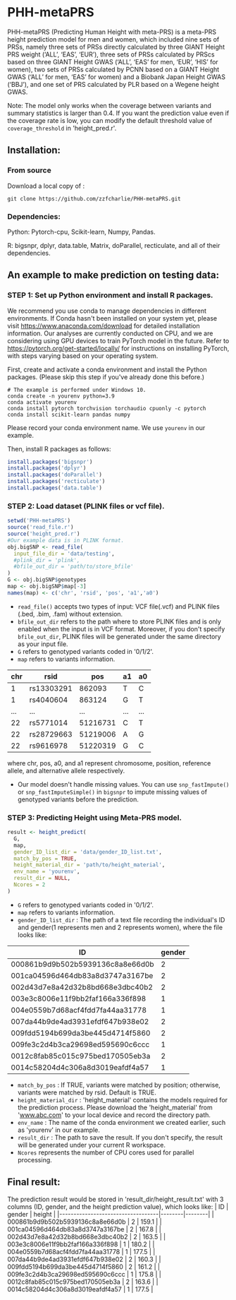 # PHH-metaPRS
PHH-metaPRS (Predicting Human Height with meta-PRS) is  a meta-PRS height prediction model for men and women, which included nine sets of PRSs, namely three sets of PRSs directly calculated by three GIANT Height PRS weight (‘ALL’, ‘EAS’, ‘EUR’), three sets of PRSs calculated by PRScs based on three GIANT Height GWAS (‘ALL’, ‘EAS’ for men, ‘EUR’, ‘HIS’ for women), two sets of PRSs calculated by PCNN based on a GIANT Height GWAS (‘ALL’ for men, ‘EAS’ for women) and a Biobank Japan Height GWAS (‘BBJ’), and one set of PRS calculated by PLR based on a Wegene height GWAS. 

Note: The model only works when the coverage between variants and summary statistics is larger than 0.4. If you want the prediction value even if the coverage rate is low, you can modify the default threshold value of ```coverage_threshold``` in 'height_pred.r'.



## Installation:
### From source
Download a local copy of :
```
git clone https://github.com/zzfcharlie/PHH-metaPRS.git
```
### Dependencies:
Python: Pytorch-cpu, Scikit-learn, Numpy, Pandas. 

R: bigsnpr, dplyr, data.table, Matrix, doParallel, recticulate, and all of their dependencies.

## An example to make prediction on testing data:

### STEP 1: Set up Python environment and install R packages.
We recommend you use conda to manage dependencies in different environments. If Conda hasn't been installed on your system yet, please visit https://www.anaconda.com/download for detailed installation information. Our analyses are currently conducted on CPU, and we are considering using GPU devices to train PyTorch model in the future. Refer to https://pytorch.org/get-started/locally/ for instructions on installing PyTorch, with steps varying based on your operating system.

First, create and activate a conda environment and install the Python packages. (Please skip this step if you've already done this before.)
```
# The example is performed under Windows 10.
conda create -n yourenv python=3.9
conda activate yourenv
conda install pytorch torchvision torchaudio cpuonly -c pytorch
conda install scikit-learn pandas numpy
```
Please record your conda environment name. We use ```yourenv``` in our example.

Then, install R packages as follows:
```R
install.packages('bigsnpr')
install.packages('dplyr')
install.packages('doParallel')
install.packages('recticulate')
install.packages('data.table')
```


### STEP 2: Load dataset (PLINK files or vcf file).
```R
setwd('PHH-metaPRS')
source('read_file.r')
source('height_pred.r')
#Our example data is in PLINK format.
obj.bigSNP <- read_file(
  input_file_dir = 'data/testing',
  #plink_dir = 'plink',
  #bfile_out_dir = 'path/to/store_bfile'
)
G <- obj.bigSNP$genotypes
map <- obj.bigSNP$map[-3]
names(map) <- c('chr', 'rsid', 'pos', 'a1','a0')

```
* ```read_file()``` accepts two types of input: VCF file(.vcf) and PLINK files (.bed, .bim, .fam) without extension.
* ```bfile_out_dir``` refers to the path where to store PLINK files and is only enabled when the input is in VCF format. Moreover, if you don't specify ```bfile_out_dir```, PLINK files will be generated under the same directory as your input file. 
* ```G``` refers to genotyped variants coded in '0/1/2'.
* ```map``` refers to variants information.
  
| chr | rsid        | pos   | a1 | a0 |
| --- | ----------- | ----- | -- | -- |
| 1   | rs13303291  | 862093| T  | C  |
| 1   | rs4040604   | 863124| G  | T  |
| ... | ...         | ...   | ...| ...|
| 22  | rs5771014   | 51216731 | C  | T  |
| 22  | rs28729663  | 51219006 | A  | G  |
| 22  | rs9616978   | 51220319 | G  | C  |

where chr, pos, a0, and a1 represent chromosome, position, reference allele, and alternative allele respectively.
* Our model doesn't handle missing values. You can use ```snp_fastImpute()``` or ```snp_fastImputeSimple()``` in ```bigsnpr``` to impute missing values of genotyped variants before the prediction.

### STEP 3: Predicting Height using Meta-PRS model.
```R
result <- height_predict(
  G,
  map,
  gender_ID_list_dir = 'data/gender_ID_list.txt',
  match_by_pos = TRUE,
  height_material_dir = 'path/to/height_material',
  env_name = 'yourenv',
  result_dir = NULL,
  Ncores = 2
)
```
* ```G``` refers to genotyped variants coded in '0/1/2'.
* ```map``` refers to variants information.
* ```gender_ID_list_dir``` : The path of a text file recording the individual's ID and gender(1 represents men and 2 represents women), where the file looks like:

| ID                                | gender |
|-----------------------------------|--------|
| 000861b9d9b502b5939136c8a8e66d0b | 2      |
| 001ca04596d464db83a8d3747a3167be | 2      |
| 002d43d7e8a42d32b8bd668e3dbc40b2 | 2      |
| 003e3c8006e11f9bb2faf166a336f898 | 1      |
| 004e0559b7d68acf4fdd7fa44aa31778 | 1      |
| 007da44b9de4ad3931efdf647b938e02 | 2      |
| 009fdd5194b699da3be445d4714f5860 | 2      |
| 009fe3c2d4b3ca29698ed595690c6ccc | 1      |
| 0012c8fab85c015c975bed170505eb3a | 2      |
| 0014c58204d4c306a8d3019eafdf4a57 | 1      |


* ```match_by_pos``` : If TRUE, variants were matched by position; otherwise, variants were matched by rsid. Default is TRUE.
* ```height_material_dir``` : 'height_material' contains the models required for the prediction process. Please download the 'height_material' from 'www.abc.com' to your local device and record the directory path.
* ```env_name``` : The name of the conda environment we created earlier, such as 'yourenv' in our example.
* ```result_dir``` : The path to save the result. If you don't specify, the result will be generated under your current R workspace.
* ```Ncores``` represents the number of CPU cores used for parallel processing.

## Final result:
The prediction result would be stored in 'result_dir/height_result.txt' with 3 columns (ID, gender, and the height prediction value), which looks like:
| ID                                | gender | height |
|-----------------------------------|--------|--------|
| 000861b9d9b502b5939136c8a8e66d0b | 2      | 159.1  |
| 001ca04596d464db83a8d3747a3167be | 2      | 167.8  |
| 002d43d7e8a42d32b8bd668e3dbc40b2 | 2      | 163.5  |
| 003e3c8006e11f9bb2faf166a336f898 | 1      | 180.2  |
| 004e0559b7d68acf4fdd7fa44aa31778 | 1      | 177.5  |
| 007da44b9de4ad3931efdf647b938e02 | 2      | 160.3  |
| 009fdd5194b699da3be445d4714f5860 | 2      | 161.2  |
| 009fe3c2d4b3ca29698ed595690c6ccc | 1      | 175.8  |
| 0012c8fab85c015c975bed170505eb3a | 2      | 163.6  |
| 0014c58204d4c306a8d3019eafdf4a57 | 1      | 177.5  |

